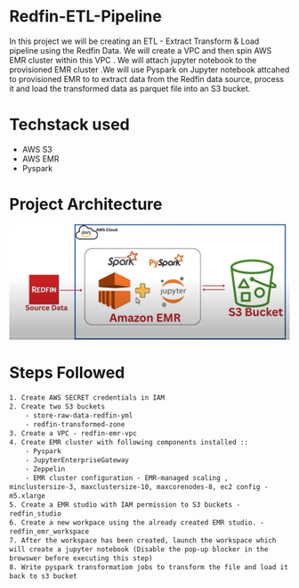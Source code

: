# Redfin-ETL-Pipeline
In this project we will be creating an ETL - Extract Transform & Load pipeline using the Redfin Data.
We will create a VPC and then spin AWS EMR cluster within this VPC . We will attach jupyter notebook to the provisioned EMR cluster .We will use Pyspark on Jupyter notebook attcahed to provisioned EMR to to extract data from the Redfin data source, process it and load the transformed data as parquet file into an S3 bucket.

# Techstack used 
 - AWS S3
 - AWS EMR
 - Pyspark

# Project Architecture
![alt text](image.png)

# Steps Followed
    1. Create AWS SECRET credentials in IAM
    2. Create two S3 buckets
        - store-raw-data-redfin-yml
        - redfin-transformed-zone
    3. Create a VPC - redfin-emr-vpc
    4. Create EMR cluster with following components installed ::
        - Pyspark
        - JupyterEnterpriseGateway
        - Zeppelin
        - EMR cluster configuration - EMR-managed scaling , minclustersize-3, maxclustersize-10, maxcorenodes-8, ec2 config - m5.xlarge
    5. Create a EMR studio with IAM permission to S3 buckets - redfin_studio
    6. Create a new workpace using the already created EMR studio. - redfin_emr_workspace
    7. After the workspace has been created, launch the workspace which will create a jupyter notebook (Disable the pop-up blocker in the browswer before executing this step)
    8. Write pyspark transformatiom jobs to transform the file and load it back to s3 bucket
    